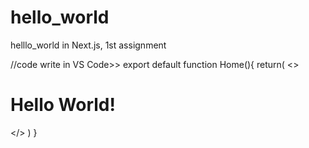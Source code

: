 # hello_world
helllo_world in Next.js, 1st assignment

//code write in VS Code>>
export default function Home(){
  return(
    <>
    <h1>Hello World!</h1>
    </>
  )
}
